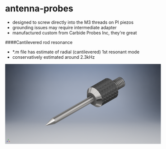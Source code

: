antenna-probes
====================
- designed to screw directly into the M3 threads on PI piezos
- grounding issues may require intermediate adapter
- manufactured custom from Carbide Probes Inc, they're great

####Cantilevered rod resonance
- *.m file has estimate of radial (cantilevered) 1st resonant mode
- conservatively estimated around 2.3kHz

![Inventor Preview](./r01/carbide_probe_30deg_tip_r01.png?raw=true "Inventor Preview")
